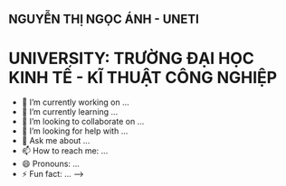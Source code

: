 ## NGUYỄN THỊ NGỌC ÁNH - UNETI
# UNIVERSITY: TRƯỜNG ĐẠI HỌC KINH TẾ - KĨ THUẬT CÔNG NGHIỆP

- 🔭 I’m currently working on ...
- 🌱 I’m currently learning ...
- 👯 I’m looking to collaborate on ...
- 🤔 I’m looking for help with ...
- 💬 Ask me about ...
- 📫 How to reach me: ...
- 😄 Pronouns: ...
- ⚡ Fun fact: ...
-->
